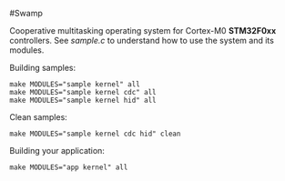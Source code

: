 #Swamp

Cooperative multitasking operating system for Cortex-M0 **STM32F0xx** controllers.
See *sample.c* to understand how to use the system and its modules.

Building samples:
```
make MODULES="sample kernel" all
make MODULES="sample kernel cdc" all
make MODULES="sample kernel hid" all
```

Clean samples:
```
make MODULES="sample kernel cdc hid" clean
```

Building your application:
```
make MODULES="app kernel" all
```
